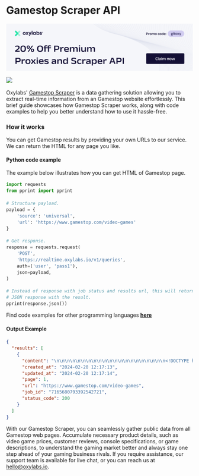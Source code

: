 # Gamestop Scraper API

[![Oxylabs promo code](https://raw.githubusercontent.com/oxylabs/product-integrations/refs/heads/master/Affiliate-Universal-1090x275.png)](https://oxylabs.io/pages/gitoxy?utm_source=877&utm_medium=affiliate&groupid=877&utm_content=gamestop-scraper-github&transaction_id=102f49063ab94276ae8f116d224b67)

[![](https://dcbadge.vercel.app/api/server/eWsVUJrnG5)](https://discord.gg/Pds3gBmKMH)

Oxylabs' [Gamestop Scraper](https://oxylabs.io/products/scraper-api/ecommerce/gamestop?utm_source=github&utm_medium=repositories&utm_campaign=product) is a data gathering solution allowing you to extract real-time information from an Gamestop website effortlessly. This brief guide showcases how Gamestop Scraper works, along with code examples to help you better understand how to use it hassle-free.

### How it works

You can get Gamestop results by providing your own URLs to our service. We can return the HTML for any page you like.

#### Python code example

The example below illustrates how you can get HTML of Gamestop page.

```python
import requests
from pprint import pprint

# Structure payload.
payload = {
    'source': 'universal',
    'url': 'https://www.gamestop.com/video-games'
}

# Get response.
response = requests.request(
    'POST',
    'https://realtime.oxylabs.io/v1/queries',
    auth=('user', 'pass1'),
    json=payload,
)

# Instead of response with job status and results url, this will return the
# JSON response with the result.
pprint(response.json())
```
Find code examples for other programming languages [**here**](https://github.com/oxylabs/gamestop-scraper/tree/main/code%20examples)

#### Output Example
```json
{
  "results": [
    {
      "content": "\n\n\n\n\n\n\n\n\n\n\n\n\n\n\n\n\n\n\n\n\n<!DOCTYPE html>\n<html lang=\"en\" style>\n<head>\n<script>//common/scripts.isml</sc ... </html>",
      "created_at": "2024-02-20 12:17:13",
      "updated_at": "2024-02-20 12:17:14",
      "page": 1,
      "url": "https://www.gamestop.com/video-games",
      "job_id": "7165680793392542721",
      "status_code": 200
    }
  ]
}
```
With our Gamestop Scraper, you can seamlessly gather public data from all Gamestop web pages. Accumulate necessary product details, such as video game prices, customer reviews, console specifications, or game descriptions, to understand the gaming market better and always stay one step ahead of your gaming business rivals. If you require assistance, our support team is available for live chat, or you can reach us at hello@oxylabs.io.
